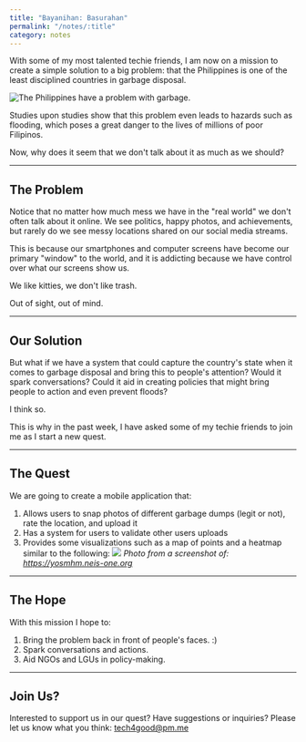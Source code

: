 ```yaml
---
title: "Bayanihan: Basurahan"
permalink: "/notes/:title"
category: notes
---
```


With some of my most talented techie friends, I am now on a mission to create a simple solution to a big problem: that the Philippines is one of the least disciplined countries in garbage disposal.<!--more-->

![The Philippines have a problem with garbage.](https://ucb66b40f8bfdbcae9373ffec42f.previews.dropboxusercontent.com/p/thumb/AAgJhYss-lO6fX7j9pZdjZ4ZAn-mhZnt4tk3mdynnzbLLK9nysFuKsnCNBWFYsDJS1W-fWXRf5KwQy6K65oXwMLAlDsHKkibaagqsHW3m793fEPWG_kQB_h1SVx2AhMyaYWe6WEmUBS4np8kaRxgXnhbWK_fZzX13AfZHt0FHWDOparylbCizMGYORCtBlFSkOfTSuNgwYE2546GGrqRG6c5AEGKsGgh4E9oyfxnzl8EjLWBDYHbZoS6UiPNEjbqt5ry7PNLICcDoRs9mxkcmgOEu2_DPqnEIiPZ2F_NAlJW7_lypP4y1NvWHZOzyDfjRygnv0LqEqX4apiAlVoFZxHg-Z9dkqgf6xck-dJJZlAjmLLX66qAux0tRUhbOWaLDoB0uk3MawABHB88vUFwvYrM/p.jpeg)

Studies upon studies show that this problem even leads to hazards such as flooding, which poses a great danger to the lives of millions of poor Filipinos.

Now, why does it seem that we don't talk about it as much as we should?

---

## The Problem

Notice that no matter how much mess we have in the "real world" we don't often talk about it online. We see politics, happy photos, and achievements, but rarely do we see messy locations shared on our social media streams.

This is because our smartphones and computer screens have become our primary "window" to the world, and it is addicting because we have control over what our screens show us.

We like kitties, we don't like trash.

Out of sight, out of mind.

---

## Our Solution

But what if we have a system that could capture the country's state when it comes to garbage disposal and bring this to people's attention? Would it spark conversations? Could it aid in creating policies that might bring people to action and even prevent floods?

I think so.

This is why in the past week, I have asked some of my techie friends to join me as I start a new quest.

---

## The Quest

We are going to create a mobile application that:
1. Allows users to snap photos of different garbage dumps (legit or not), rate the location, and upload it
2. Has a system for users to validate other users uploads
3. Provides some visualizations such as a map of points and a heatmap similar to the following:
![](https://previews.dropbox.com/p/thumb/AAhy6sa_bXyC2wMT4FlUw98bjn0sBQumA9EJNGNq5MIKvoApJ9hTgSD_hyEocqe6yR2TVsq95IPCsYza6ZhEuoX-6G4PtX8ZDosOqw7aYA_XTBX_OJ3Yw9Jx42NZ5-olDgUOdGoyA4ZZ7IM8jA3eMbs4HDhg4bpTBxX7NpUwwXbKmXRLjSLeBfrl5fJVbCW2sBpJH0X6oeqkDqwe4DsyvKhrvVH-O_-AZQTRP2mW2dpI3XucYO7oLNls3jo5c8ShYXIPohJWQC57hjuR3yswR2crKVu2lIjLmv7YgDIfGL7fNVCDmrJOIy76HDoDuIBJhse-nuLv9uma0h1J9u4LBhF7/p.png)
*Photo from a screenshot of: https://yosmhm.neis-one.org*

---

## The Hope

With this mission I hope to:
1. Bring the problem back in front of people's faces. :)
2. Spark conversations and actions.
3. Aid NGOs and LGUs in policy-making.

---

## Join Us?

Interested to support us in our quest? Have suggestions or inquiries? Please let us know what you think: <a href="mailto:tech4good.pm.me">tech4good@pm.me</a>

